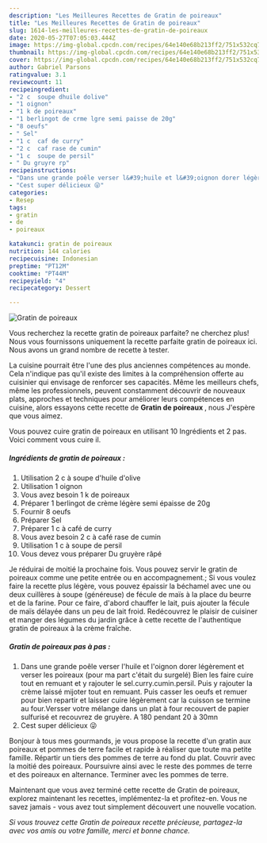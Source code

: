 ```yaml
---
description: "Les Meilleures Recettes de Gratin de poireaux"
title: "Les Meilleures Recettes de Gratin de poireaux"
slug: 1614-les-meilleures-recettes-de-gratin-de-poireaux
date: 2020-05-27T07:05:03.444Z
image: https://img-global.cpcdn.com/recipes/64e140e68b213ff2/751x532cq70/gratin-de-poireaux-photo-principale-de-la-recette.jpg
thumbnail: https://img-global.cpcdn.com/recipes/64e140e68b213ff2/751x532cq70/gratin-de-poireaux-photo-principale-de-la-recette.jpg
cover: https://img-global.cpcdn.com/recipes/64e140e68b213ff2/751x532cq70/gratin-de-poireaux-photo-principale-de-la-recette.jpg
author: Gabriel Parsons
ratingvalue: 3.1
reviewcount: 11
recipeingredient:
- "2 c  soupe dhuile dolive"
- "1 oignon"
- "1 k de poireaux"
- "1 berlingot de crme lgre semi paisse de 20g"
- "8 oeufs"
- " Sel"
- "1 c  caf de curry"
- "2 c  caf rase de cumin"
- "1 c  soupe de persil"
- " Du gruyre rp"
recipeinstructions:
- "Dans une grande poêle verser l&#39;huile et l&#39;oignon dorer légèrement et verser les poireaux (pour ma part c&#39;était du surgelé) Bien les faire cuire tout en remuant et y rajouter le sel.curry.cumin.persil. Puis y rajouter la crème laissé mijoter tout en remuant. Puis casser les oeufs et remuer pour bien repartir et laisser cuire légèrement car la cuisson se termine au four.Versser votre mélange dans un plat à four recouvert de papier sulfurisé et recouvrez de gruyère. A 180 pendant 20 à 30mn"
- "Cest super délicieux 😜"
categories:
- Resep
tags:
- gratin
- de
- poireaux

katakunci: gratin de poireaux 
nutrition: 144 calories
recipecuisine: Indonesian
preptime: "PT12M"
cooktime: "PT44M"
recipeyield: "4"
recipecategory: Dessert

---
```



![Gratin de poireaux](https://img-global.cpcdn.com/recipes/64e140e68b213ff2/751x532cq70/gratin-de-poireaux-photo-principale-de-la-recette.jpg)

Vous recherchez la recette gratin de poireaux parfaite? ne cherchez plus! Nous vous fournissons uniquement la recette parfaite gratin de poireaux ici. Nous avons un grand nombre de recette à tester.

La cuisine pourrait être l'une des plus anciennes compétences au monde. Cela n'indique pas qu'il existe des limites à la compréhension offerte au cuisinier qui envisage de renforcer ses capacités. Même les meilleurs chefs, même les professionnels, peuvent constamment découvrir de nouveaux plats, approches et techniques pour améliorer leurs compétences en cuisine, alors essayons cette recette de <strong> Gratin de poireaux </strong>, nous J'espère que vous aimez.

<!--inarticleads1-->

Vous pouvez cuire gratin de poireaux en utilisant 10 Ingrédients et 2 pas. Voici comment vous cuire il.

##### Ingrédients de gratin de poireaux :

1. Utilisation 2 c à soupe d&#39;huile d&#39;olive
1. Utilisation 1 oignon
1. Vous avez besoin 1 k de poireaux
1. Préparer 1 berlingot de crème légère semi épaisse de 20g
1. Fournir 8 oeufs
1. Préparer  Sel
1. Préparer 1 c à café de curry
1. Vous avez besoin 2 c à café rase de cumin
1. Utilisation 1 c à soupe de persil
1. Vous devez vous préparer  Du gruyère râpé


Je réduirai de moitié la prochaine fois. Vous pouvez servir le gratin de poireaux comme une petite entrée ou en accompagnement.; Si vous voulez faire la recette plus légère, vous pouvez épaissir la béchamel avec une ou deux cuillères à soupe (généreuse) de fécule de maïs à la place du beurre et de la farine. Pour ce faire, d&#39;abord chauffer le lait, puis ajouter la fécule de maïs délayée dans un peu de lait froid. Redécouvrez le plaisir de cuisiner et manger des légumes du jardin grâce à cette recette de l&#39;authentique gratin de poireaux à la crème fraîche. 

<!--inarticleads2-->

##### Gratin de poireaux pas à pas :

1. Dans une grande poêle verser l&#39;huile et l&#39;oignon dorer légèrement et verser les poireaux (pour ma part c&#39;était du surgelé) Bien les faire cuire tout en remuant et y rajouter le sel.curry.cumin.persil. Puis y rajouter la crème laissé mijoter tout en remuant. Puis casser les oeufs et remuer pour bien repartir et laisser cuire légèrement car la cuisson se termine au four.Versser votre mélange dans un plat à four recouvert de papier sulfurisé et recouvrez de gruyère. A 180 pendant 20 à 30mn
1. Cest super délicieux 😜


Bonjour à tous mes gourmands, je vous propose la recette d&#39;un gratin aux poireaux et pommes de terre facile et rapide à réaliser que toute ma petite famille. Répartir un tiers des pommes de terre au fond du plat. Couvrir avec la moitié des poireaux. Poursuivre ainsi avec le reste des pommes de terre et des poireaux en alternance. Terminer avec les pommes de terre. 

<!--inarticleads1-->

<p>
Maintenant que vous avez terminé cette recette de Gratin de poireaux, explorez maintenant les recettes, implémentez-la et profitez-en. Vous ne savez jamais - vous avez tout simplement découvert une nouvelle vocation.
</p>

<p>
<i>Si vous trouvez cette Gratin de poireaux recette précieuse, partagez-la avec vos amis ou votre famille, merci et bonne chance.</i>
</p>
